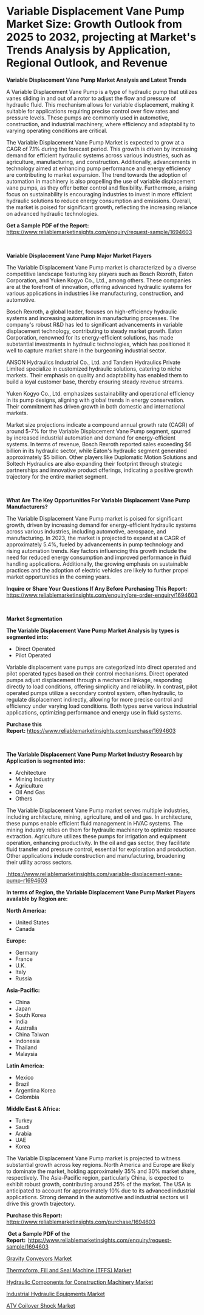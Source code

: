 <p><h1>Variable Displacement Vane Pump Market Size: Growth Outlook from 2025 to 2032, projecting at Market's Trends Analysis by Application, Regional Outlook, and Revenue</h1></p><p><strong>Variable Displacement Vane Pump Market Analysis and Latest Trends</strong></p>
<p><p>A Variable Displacement Vane Pump is a type of hydraulic pump that utilizes vanes sliding in and out of a rotor to adjust the flow and pressure of hydraulic fluid. This mechanism allows for variable displacement, making it suitable for applications requiring precise control over flow rates and pressure levels. These pumps are commonly used in automotive, construction, and industrial machinery, where efficiency and adaptability to varying operating conditions are critical.</p><p>The Variable Displacement Vane Pump Market is expected to grow at a CAGR of 7.1% during the forecast period. This growth is driven by increasing demand for efficient hydraulic systems across various industries, such as agriculture, manufacturing, and construction. Additionally, advancements in technology aimed at enhancing pump performance and energy efficiency are contributing to market expansion. The trend towards the adoption of automation in machinery is also propelling the use of variable displacement vane pumps, as they offer better control and flexibility. Furthermore, a rising focus on sustainability is encouraging industries to invest in more efficient hydraulic solutions to reduce energy consumption and emissions. Overall, the market is poised for significant growth, reflecting the increasing reliance on advanced hydraulic technologies.</p></p>
<p><strong>Get a Sample PDF of the Report:&nbsp;</strong> <a href="https://www.reliablemarketinsights.com/enquiry/request-sample/1694603?utm_campaign=2185&utm_medium=2&utm_source=Github&utm_content=ia&utm_term=25032025&utm_id=variable-displacement-vane-pump">https://www.reliablemarketinsights.com/enquiry/request-sample/1694603</a></p>
<p>&nbsp;</p>
<p><strong>Variable Displacement Vane Pump Major Market Players</strong></p>
<p><p>The Variable Displacement Vane Pump market is characterized by a diverse competitive landscape featuring key players such as Bosch Rexroth, Eaton Corporation, and Yuken Kogyo Co., Ltd., among others. These companies are at the forefront of innovation, offering advanced hydraulic systems for various applications in industries like manufacturing, construction, and automotive.</p><p>Bosch Rexroth, a global leader, focuses on high-efficiency hydraulic systems and increasing automation in manufacturing processes. The company's robust R&D has led to significant advancements in variable displacement technology, contributing to steady market growth. Eaton Corporation, renowned for its energy-efficient solutions, has made substantial investments in hydraulic technologies, which has positioned it well to capture market share in the burgeoning industrial sector.</p><p>ANSON Hydraulics Industrial Co., Ltd. and Tandem Hydraulics Private Limited specialize in customized hydraulic solutions, catering to niche markets. Their emphasis on quality and adaptability has enabled them to build a loyal customer base, thereby ensuring steady revenue streams.</p><p>Yuken Kogyo Co., Ltd. emphasizes sustainability and operational efficiency in its pump designs, aligning with global trends in energy conservation. Their commitment has driven growth in both domestic and international markets.</p><p>Market size projections indicate a compound annual growth rate (CAGR) of around 5-7% for the Variable Displacement Vane Pump segment, spurred by increased industrial automation and demand for energy-efficient systems. In terms of revenue, Bosch Rexroth reported sales exceeding $6 billion in its hydraulic sector, while Eaton's hydraulic segment generated approximately $5 billion. Other players like Duplomatic Motion Solutions and Soltech Hydraulics are also expanding their footprint through strategic partnerships and innovative product offerings, indicating a positive growth trajectory for the entire market segment.</p></p>
<p>&nbsp;</p>
<p><strong>What Are The Key Opportunities For Variable Displacement Vane Pump Manufacturers?</strong></p>
<p><p>The Variable Displacement Vane Pump market is poised for significant growth, driven by increasing demand for energy-efficient hydraulic systems across various industries, including automotive, aerospace, and manufacturing. In 2023, the market is projected to expand at a CAGR of approximately 5.4%, fueled by advancements in pump technology and rising automation trends. Key factors influencing this growth include the need for reduced energy consumption and improved performance in fluid handling applications. Additionally, the growing emphasis on sustainable practices and the adoption of electric vehicles are likely to further propel market opportunities in the coming years.</p></p>
<p><strong>Inquire or Share Your Questions If Any Before Purchasing This Report:</strong> <a href="https://www.reliablemarketinsights.com/enquiry/pre-order-enquiry/1694603?utm_campaign=2185&utm_medium=2&utm_source=Github&utm_content=ia&utm_term=25032025&utm_id=variable-displacement-vane-pump">https://www.reliablemarketinsights.com/enquiry/pre-order-enquiry/1694603</a></p>
<p>&nbsp;</p>
<p><strong>Market Segmentation</strong></p>
<p><strong>The Variable Displacement Vane Pump Market Analysis by types is segmented into:</strong></p>
<p><ul><li>Direct Operated</li><li>Pilot Operated</li></ul></p>
<p><p>Variable displacement vane pumps are categorized into direct operated and pilot operated types based on their control mechanisms. Direct operated pumps adjust displacement through a mechanical linkage, responding directly to load conditions, offering simplicity and reliability. In contrast, pilot operated pumps utilize a secondary control system, often hydraulic, to regulate displacement indirectly, allowing for more precise control and efficiency under varying load conditions. Both types serve various industrial applications, optimizing performance and energy use in fluid systems.</p></p>
<p><strong>Purchase this Report:&nbsp;</strong><a href="https://www.reliablemarketinsights.com/purchase/1694603?utm_campaign=2185&utm_medium=2&utm_source=Github&utm_content=ia&utm_term=25032025&utm_id=variable-displacement-vane-pump">https://www.reliablemarketinsights.com/purchase/1694603</a></p>
<p>&nbsp;</p>
<p><strong>The Variable Displacement Vane Pump Market Industry Research by Application is segmented into:</strong></p>
<p><ul><li>Architecture</li><li>Mining Industry</li><li>Agriculture</li><li>Oil And Gas</li><li>Others</li></ul></p>
<p><p>The Variable Displacement Vane Pump market serves multiple industries, including architecture, mining, agriculture, and oil and gas. In architecture, these pumps enable efficient fluid management in HVAC systems. The mining industry relies on them for hydraulic machinery to optimize resource extraction. Agriculture utilizes these pumps for irrigation and equipment operation, enhancing productivity. In the oil and gas sector, they facilitate fluid transfer and pressure control, essential for exploration and production. Other applications include construction and manufacturing, broadening their utility across sectors.</p></p>
<p><a href="https://www.reliablemarketinsights.com/variable-displacement-vane-pump-r1694603?utm_campaign=2185&utm_medium=2&utm_source=Github&utm_content=ia&utm_term=25032025&utm_id=variable-displacement-vane-pump">&nbsp;https://www.reliablemarketinsights.com/variable-displacement-vane-pump-r1694603</a></p>
<p><strong>In terms of Region, the Variable Displacement Vane Pump Market Players available by Region are:</strong></p>
<p>
    <p> <strong> North America: </strong>
        <ul>
            <li>United States</li>
            <li>Canada</li>
        </ul>
        </p> 
    <p> <strong> Europe: </strong>
        <ul>
            <li>Germany</li>
            <li>France</li>
            <li>U.K.</li>
            <li>Italy</li>
            <li>Russia</li>
        </ul>
        </p> 
    <p> <strong> Asia-Pacific: </strong>
        <ul>
            <li>China</li>
            <li>Japan</li>
            <li>South Korea</li>
            <li>India</li>
            <li>Australia</li>
            <li>China Taiwan</li>
            <li>Indonesia</li>
            <li>Thailand</li>
            <li>Malaysia</li>
        </ul>
        </p> 
    <p> <strong> Latin America: </strong>
        <ul>
            <li>Mexico</li>
            <li>Brazil</li>
            <li>Argentina Korea</li>
            <li>Colombia</li>
        </ul>
        </p> 
    <p> <strong> Middle East & Africa: </strong>
        <ul>
            <li>Turkey</li>
            <li>Saudi</li>
            <li>Arabia</li>
            <li>UAE</li>
            <li>Korea</li>
        </ul>
    </p>
    </p>
<p><p>The Variable Displacement Vane Pump market is projected to witness substantial growth across key regions. North America and Europe are likely to dominate the market, holding approximately 35% and 30% market share, respectively. The Asia-Pacific region, particularly China, is expected to exhibit robust growth, contributing around 25% of the market. The USA is anticipated to account for approximately 10% due to its advanced industrial applications. Strong demand in the automotive and industrial sectors will drive this growth trajectory.</p></p>
<p><strong>Purchase this Report: </strong><a href="https://www.reliablemarketinsights.com/purchase/1694603?utm_campaign=2185&utm_medium=2&utm_source=Github&utm_content=ia&utm_term=25032025&utm_id=variable-displacement-vane-pump">https://www.reliablemarketinsights.com/purchase/1694603</a></p>
<p>&nbsp;<strong>Get a Sample PDF of the Report:&nbsp;&nbsp;</strong><a href="https://www.reliablemarketinsights.com/enquiry/request-sample/1694603?utm_campaign=2185&utm_medium=2&utm_source=Github&utm_content=ia&utm_term=25032025&utm_id=variable-displacement-vane-pump">https://www.reliablemarketinsights.com/enquiry/request-sample/1694603</a></p>
<p><strong></strong></p>
<p><p><a href="https://github.com/melascalbirp/Market-Research-Report-List-1/blob/main/gravity-conveyors-market.md?utm_campaign=2185&utm_medium=2&utm_source=Github&utm_content=ia&utm_term=25032025&utm_id=variable-displacement-vane-pump">Gravity Conveyors Market</a></p><p><a href="https://github.com/vimar16th/Market-Research-Report-List-7/blob/main/thermoform-fill-and-seal-machine-tffs-market.md?utm_campaign=2185&utm_medium=2&utm_source=Github&utm_content=ia&utm_term=25032025&utm_id=variable-displacement-vane-pump">Thermoform, Fill and Seal Machine (TFFS) Market</a></p><p><a href="https://github.com/gallatannyv6/Market-Research-Report-List-1/blob/main/hydraulic-components-for-construction-machinery-market.md?utm_campaign=2185&utm_medium=2&utm_source=Github&utm_content=ia&utm_term=25032025&utm_id=variable-displacement-vane-pump">Hydraulic Components for Construction Machinery Market</a></p><p><a href="https://github.com/luckyshygirl/Market-Research-Report-List-7/blob/main/industrial-hydraulic-equipments-market.md?utm_campaign=2185&utm_medium=2&utm_source=Github&utm_content=ia&utm_term=25032025&utm_id=variable-displacement-vane-pump">Industrial Hydraulic Equipments Market</a></p><p><a href="https://github.com/guzmabugbyf1/Market-Research-Report-List-1/blob/main/atv-coilover-shock-market.md?utm_campaign=2185&utm_medium=2&utm_source=Github&utm_content=ia&utm_term=25032025&utm_id=variable-displacement-vane-pump">ATV Coilover Shock Market</a></p></p>